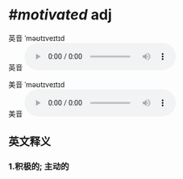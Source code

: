 # ***\#motivated*** adj
英音 ˈməʊtɪveɪtɪd  
英音
<audio src="./media/motivated1_AAC.aac" controls="controls"></audio>

美音 ˈməʊtɪveɪtɪd  
美音
<audio src="./media/motivated2_AAC.aac" controls="controls"></audio>



  

英文释义
---
### 1.**积极的; 主动的**  


